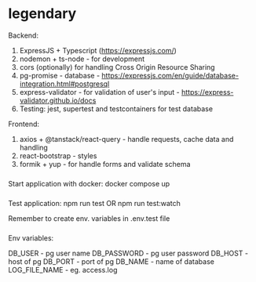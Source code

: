 # legendary

Backend:

1. ExpressJS + Typescript (https://expressjs.com/)
2. nodemon + ts-node - for development
3. cors (optionally) for handling Cross Origin Resource Sharing
4. pg-promise - database - https://expressjs.com/en/guide/database-integration.html#postgresql
5. express-validator - for validation of user's input - https://express-validator.github.io/docs
6. Testing: jest, supertest and testcontainers for test database

Frontend:

1. axios + @tanstack/react-query - handle requests, cache data and handling
2. react-bootstrap - styles
3. formik + yup - for handle forms and validate schema

###

Start application with docker:
docker compose up

###

Test application:
npm run test OR npm run test:watch

Remember to create env. variables in .env.test file

###

Env variables:

DB_USER - pg user name
DB_PASSWORD - pg user password
DB_HOST - host of pg
DB_PORT - port of pg
DB_NAME - name of database
LOG_FILE_NAME - eg. access.log
